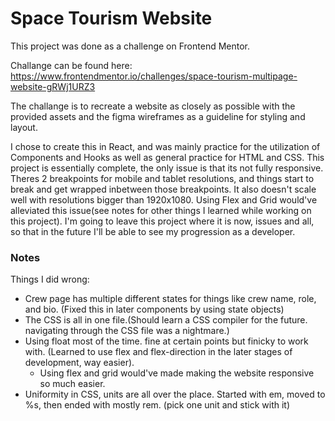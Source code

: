 # Space Tourism Website

This project was done as a challenge on Frontend Mentor.

Challange can be found here: https://www.frontendmentor.io/challenges/space-tourism-multipage-website-gRWj1URZ3

The challange is to recreate a website as closely as possible with the provided assets and the figma wireframes as a guideline for styling and layout.

I chose to create this in React, and was mainly practice for the utilization of Components and Hooks as well as general practice for HTML and CSS.
This project is essentially complete, the only issue is that its not fully responsive. Theres 2 breakpoints for mobile and tablet resolutions, and things start to break and get wrapped inbetween those breakpoints. It also doesn't scale well with resolutions bigger than 1920x1080. Using Flex and Grid would've alleviated this issue(see notes for other things I learned while working on this project). I'm going to leave this project where it is now, issues and all, so that in the future I'll be able to see my progression as a developer.

### Notes

Things I did wrong:

- Crew page has multiple different states for things like crew name, role, and bio. (Fixed this in later components by using state objects)
- The CSS is all in one file.(Should learn a CSS compiler for the future. navigating through the CSS file was a nightmare.)
- Using float most of the time. fine at certain points but finicky to work with. (Learned to use flex and flex-direction in the later stages of development, way easier).
  - Using flex and grid would've made making the website responsive so much easier.
- Uniformity in CSS, units are all over the place. Started with em, moved to %s, then ended with mostly rem. (pick one unit and stick with it)

